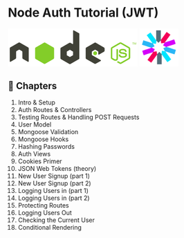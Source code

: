 # Node Auth Tutorial (JWT)

<p float="left">
  <a href="https://nodejs.org/en/"><img src="./public/nodejs.png" alt="Node.js" width="300"></a>
  <a href="https://jwt.io/"><img src="./public/jwt.png" alt="JWT" width="90"></a>
</p>

## 📖 Chapters

1. Intro & Setup
1. Auth Routes & Controllers
1. Testing Routes & Handling POST Requests
1. User Model
1. Mongoose Validation
1. Mongoose Hooks
1. Hashing Passwords
1. Auth Views
1. Cookies Primer
1. JSON Web Tokens (theory)
1. New User Signup (part 1)
1. New User Signup (part 2)
1. Logging Users in (part 1)
1. Logging Users in (part 2)
1. Protecting Routes
1. Logging Users Out
1. Checking the Current User
1. Conditional Rendering
